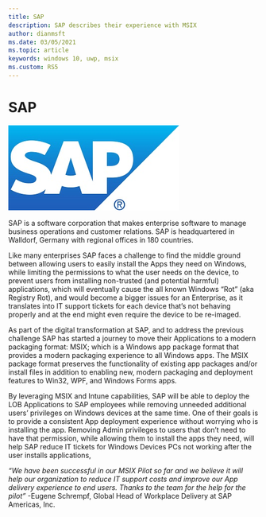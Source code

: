 ```yaml
---
title: SAP
description: SAP describes their experience with MSIX
author: dianmsft
ms.date: 03/05/2021
ms.topic: article
keywords: windows 10, uwp, msix
ms.custom: RS5
---
```

# SAP

![SAP Logo](../images/SAP_R_grad.png)

SAP is a software corporation that makes enterprise software to manage business operations and customer relations. SAP is headquartered in Walldorf, Germany with regional offices in 180 countries. 

Like many enterprises SAP faces a challenge to find the middle ground between allowing users to easily install the Apps they need on Windows, while limiting the permissions to what the user needs on the device, to prevent users from installing non-trusted (and potential harmful) applications, which will eventually cause the all known Windows “Rot” (aka Registry Rot), and would become a bigger issues for an Enterprise, as it translates into IT support tickets for each device that’s not behaving properly and at the end might even require the device to be re-imaged.

As part of the digital transformation at SAP, and to address the previous challenge SAP has started a journey to move their Applications to a modern packaging format:  MSIX;  which is a Windows app package format that provides a modern packaging experience to all Windows apps. The MSIX package format preserves the functionality of existing app packages and/or install files in addition to enabling new, modern packaging and deployment features to Win32, WPF, and Windows Forms apps.

By leveraging MSIX and Intune capabilities, SAP will be able to deploy the LOB Applications to SAP employees while removing unneeded additional users’ privileges on Windows devices at the same time. One of their goals is to provide a consistent App deployment experience without worrying who is installing the app. Removing Admin privileges to users that don’t need to have that permission, while allowing them to install the apps they need, will help SAP reduce IT tickets for Windows Devices PCs not working after the user installs applications,

*“We have been successful in our MSIX Pilot so far and we believe it will help our organization to reduce IT support costs and improve our App delivery experience to end users.  Thanks to the team for the help for the pilot”* -Eugene Schrempf, Global Head of Workplace Delivery at SAP Americas, Inc.

